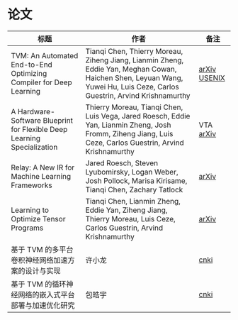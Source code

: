 # 论文  

标题 | 作者 | 备注  
| - | - | - |  
TVM: An Automated End-to-End Optimizing Compiler for Deep Learning | Tianqi Chen, Thierry Moreau, Ziheng Jiang, Lianmin Zheng, Eddie Yan, Meghan Cowan, Haichen Shen, Leyuan Wang, Yuwei Hu, Luis Ceze, Carlos Guestrin, Arvind Krishnamurthy | [arXiv](https://arxiv.org/abs/1802.04799) [USENIX](https://www.usenix.org/system/files/osdi18-chen.pdf)  
A Hardware-Software Blueprint for Flexible Deep Learning Specialization | Thierry Moreau, Tianqi Chen, Luis Vega, Jared Roesch, Eddie Yan, Lianmin Zheng, Josh Fromm, Ziheng Jiang, Luis Ceze, Carlos Guestrin, Arvind Krishnamurthy | VTA [arXiv](https://arxiv.org/abs/1807.04188)  
Relay: A New IR for Machine Learning Frameworks | Jared Roesch, Steven Lyubomirsky, Logan Weber, Josh Pollock, Marisa Kirisame, Tianqi Chen, Zachary Tatlock | [arXiv](https://arxiv.org/abs/1810.00952)  
Learning to Optimize Tensor Programs | Tianqi Chen, Lianmin Zheng, Eddie Yan, Ziheng Jiang, Thierry Moreau, Luis Ceze, Carlos Guestrin, Arvind Krishnamurthy | [arXiv](https://arxiv.org/abs/1805.08166)  
基于 TVM 的多平台卷积神经网络加速方案的设计与实现 | 许小龙 |  [cnki](https://kns.cnki.net/KCMS/detail/detail.aspx?dbcode=CMFD&dbname=CMFD201802&filename=1018259608.nh&v=MTk2NTdXTTFGckNVUjdxZlplUm5GaW5rVmI3TVZGMjZGckc5RjlmTXA1RWJQSVI4ZVgxTHV4WVM3RGgxVDNxVHI=)  
基于 TVM 的循环神经网络的嵌入式平台部署与加速优化研究 | 包皓宇 | [cnki](https://kns.cnki.net/KCMS/detail/detail.aspx?dbcode=CMFD&dbname=CMFD201802&filename=1018259632.nh&v=MjkyMDZxZlplUm5GaW5rVmJyTlZGMjZGckc5RjlmUHJaRWJQSVI4ZVgxTHV4WVM3RGgxVDNxVHJXTTFGckNVUjc=)  